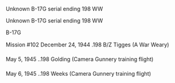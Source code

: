 





Unknown B-17G serial ending 198 WW






 




Unknown B-17G serial ending 198 WW

B-17G

Mission #102 December 24, 1944 .198 B/Z Tigges
(A War Weary)

May 5, 1945 ..198 Golding (Camera Gunnery training flight)

May 6, 1945 ..198 Weeks (Camera Gunnery training flight)




